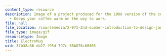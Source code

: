 ```yaml
---
content_type: resource
description: Image of a project produced for the 1998 version of the course. ElectroMug
  - Keeps your coffee warm on the way to work.
file: null
file_location: /coursemedia/2-971-2nd-summer-introduction-to-design-january-iap-2003/37b38a36db27f95d797c38b876c68305_electromug_animation_small.gif
file_type: image/gif
resourcetype: Image
title: ElectroMug
uid: 37b38a36-db27-f95d-797c-38b876c68305
---
```

